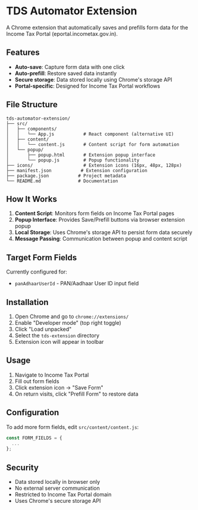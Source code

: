 # TDS Automator Extension

A Chrome extension that automatically saves and prefills form data for the Income Tax Portal (eportal.incometax.gov.in).

## Features

- **Auto-save**: Capture form data with one click
- **Auto-prefill**: Restore saved data instantly
- **Secure storage**: Data stored locally using Chrome's storage API
- **Portal-specific**: Designed for Income Tax Portal workflows

## File Structure

```
tds-automator-extension/
├── src/
│   ├── components/
│   │   └── App.js           # React component (alternative UI)
│   ├── content/
│   │   └── content.js       # Content script for form automation
│   └── popup/
│       ├── popup.html       # Extension popup interface
│       └── popup.js         # Popup functionality
├── icons/                   # Extension icons (16px, 48px, 128px)
├── manifest.json           # Extension configuration
├── package.json           # Project metadata
└── README.md              # Documentation
```

## How It Works

1. **Content Script**: Monitors form fields on Income Tax Portal pages
2. **Popup Interface**: Provides Save/Prefill buttons via browser extension popup
3. **Local Storage**: Uses Chrome's storage API to persist form data securely
4. **Message Passing**: Communication between popup and content script

## Target Form Fields

Currently configured for:
- `panAdhaarUserId` - PAN/Aadhaar User ID input field

## Installation

1. Open Chrome and go to `chrome://extensions/`
2. Enable "Developer mode" (top right toggle)
3. Click "Load unpacked"
4. Select the `tds-extension` directory
5. Extension icon will appear in toolbar

## Usage

1. Navigate to Income Tax Portal
2. Fill out form fields
3. Click extension icon → "Save Form"
4. On return visits, click "Prefill Form" to restore data

## Configuration

To add more form fields, edit `src/content/content.js`:

```javascript
const FORM_FIELDS = {
  ...
};
```

## Security

- Data stored locally in browser only
- No external server communication
- Restricted to Income Tax Portal domain
- Uses Chrome's secure storage API
